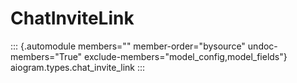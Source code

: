 # ChatInviteLink

::: {.automodule members="" member-order="bysource" undoc-members="True" exclude-members="model_config,model_fields"}
aiogram.types.chat_invite_link
:::

